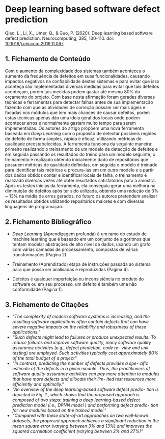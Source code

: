 # Deep learning based software defect prediction

Qiao, L., Li, X., Umer, Q., & Guo, P. (2020). Deep learning based software defect prediction. Neurocomputing, 385, 100-110. doi: [10.1016/j.neucom.2019.11.067](https://doi.org/10.1016/j.neucom.2019.11.067)

## 1. Fichamento de Conteúdo

Com o aumento da complexidade dos sistemas também aconteceu o aumento da frequência de defeitos em suas funcionalidades, causando impactos negativos na confiabilidade destes sistemas e para evitar que isso aconteça são implementadas diversas medidas para evitar que tais defeitos aconteçam, porém tais medidas podem gastar até mesmo 80% do orçamento do projeto. Com base nesta afirmação foram geradas diversas técnicas e ferramentas para detectar falhas antes de sua implementação fazendo com que as atividades de correção possam ser mais ágeis e focadas nos módulos que tem mais chances de causar defeitos, porém estas técnicas apenas dão uma ideia geral dos locais onde podem acontecer erros e normalmente gastam muito tempo para serem implementadas. Os autores do artigo propõem uma nova ferramenta baseada em _Deep Learning_ com o propósito de detectar possíveis regiões de defeito de forma simples, rápida e eficaz, utilizando métricas de qualidade preestabelecidas. A ferramenta funciona da seguinte maneira: primeiro realizando o treinamento de um modelo de detecção de defeitos e em seguida passando os resultados do treino para um modelo seguinte, o treinamento é realizado obtendo inicialmente dado de repositórios que possuem métricas de qualidade definidas, em seguida o modelo é treinado para identificar tais métricas e procura-las em um outro modelo e a partir dos dados obtidos contar e identificar locais de falha, o treinamento é realizado diversas vezes até obter resultados satisfatórios para a amostra. Após os testes inicias da ferramenta, ela conseguiu gerar uma melhora na diminuição de defeitos após ter sido utilizada, obtendo uma redução de 3% ~ 13% na média de erros gerados, no futuro os autores pretendem analisar os resultados obtidos utilizando repositórios maiores e com diversas linguagens de programação.

## 2. Fichamento Bibliográfico

- _Deep Learning_ (Aprendizagem profunda) é um ramo do estudo de machine learning que é baseado em um conjunto de algoritmos que tentam modelar abstrações de alto nível de dados, usando um grafo com várias camadas de processamento, compostas de várias transformações (Pagina 2).

- Treinamento (Aprendizado) etapa de instruções passada ao sistema para que possa ser analisadas e reproduzidas (Pagina 4).

- Defeitos é qualquer imperfeição ou inconsistência no produto do software ou em seu processo, um defeito é também uma não conformidade (Pagina 1).

## 3. Fichamento de Citações

- _"The complexity of modern software systems is increasing, and the resulting software applications often contain defects that can have severe negative impacts on the reliability and robustness of these applications."_
- _"Such defects might lead to failures or produce unexpected results. To reduce failures and improve software quality, many software quality assurance activities (e.g., defect prediction, code re- view and unit testing) are employed. Such activities typically cost approximately 80% of the total budget of a project"_
- _"In contrast, predicting the number of defects provides a spe- cific estimate of the defects in a given module. Thus, the practitioners of software quality assurance activities can pay more attention to modules that have more defects and allocate their lim- ited test resources more efficiently and optimally."_
- _"An overview of the deep learning-based software defect predic- tion is depicted in Fig. 1 , which shows that the proposed approach is composed of two steps: training a deep learning-based defect prediction model (i.e., DPNN model ) and performing defect predic- tion for new modules based on the trained model."_
- _"Compared with these state-of-art approaches on two well-known datasets, the proposed approach achieves a significant reduction in the mean square error (varying between 3% and 13%) and improves the squared correlation coefficient (varying between 2% and 27%)"_
